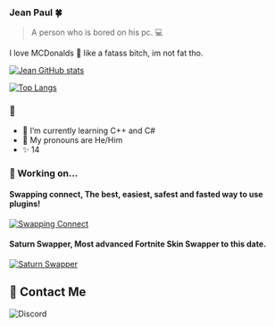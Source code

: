### Jean Paul 🍀
> A person who is bored on his pc. 💻

I love MCDonalds 🍟 like a fatass bitch, im not fat tho.

[![Jean GitHub stats](https://github-readme-stats.vercel.app/api?username=raiderxd404&theme=gruvbox_light)](https://github.com/anuraghazra/github-readme-stats)

[![Top Langs](https://github-readme-stats.vercel.app/api/top-langs/?username=raiderxd404&theme=gruvbox_light)](https://github.com/anuraghazra/github-readme-stats)
### 👋

- 🌱 I’m currently learning C++ and C#
- 🍏 My pronouns are He/Him
- ✨ 14 
### 🎈 Working on...


#### Swapping connect, The best, easiest, safest and fasted way to use plugins!
[![Swapping Connect](https://github-readme-stats.vercel.app/api/pin/?username=fruthy-ue&repo=Swapping-Connect-v2&theme=gruvbox_light)](https://github.com/fruthy-ue/swapping-connect-v2)
#### Saturn Swapper, Most advanced Fortnite Skin Swapper to this date.
[![Saturn Swapper](https://github-readme-stats.vercel.app/api/pin/?username=tamely&repo=SaturnSwapper&theme=gruvbox_light)](https://github.com/tamely/saturnswapper)


## 💬 Contact Me 
  ![Discord](https://discord.c99.nl/widget/theme-4/851531163193311234.png)
